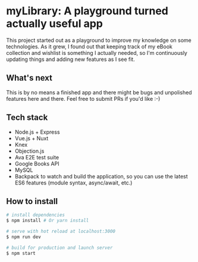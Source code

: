 # myLibrary: A playground turned actually useful app

This project started out as a playground to improve my knowledge on some technologies. As it grew, I found out that keeping track of my eBook collection and wishlist is
something I actually needed, so I'm continuously updating things and adding new features as I see fit.

## What's next

This is by no means a finished app and there might be bugs and unpolished features here and there. Feel free to submit PRs if you'd like :-)

## Tech stack

* Node.js + Express
* Vue.js + Nuxt
* Knex
* Objection.js
* Ava E2E test suite
* Google Books API
* MySQL
* Backpack to watch and build the application, so you can use the latest ES6 features (module syntax, async/await, etc.)

## How to install

``` bash
# install dependencies
$ npm install # Or yarn install

# serve with hot reload at localhost:3000
$ npm run dev

# build for production and launch server
$ npm start
```